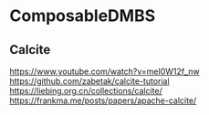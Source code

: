 # ComposableDMBS

## Calcite
https://www.youtube.com/watch?v=meI0W12f_nw
https://github.com/zabetak/calcite-tutorial
https://liebing.org.cn/collections/calcite/
https://frankma.me/posts/papers/apache-calcite/
